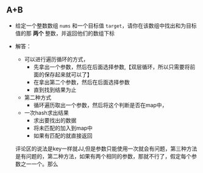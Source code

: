 

## A+B

- 给定一个整数数组 `nums` 和一个目标值 `target`，请你在该数组中找出和为目标值的那 **两个** 整数，并返回他们的数组下标

- 解答：

  - 可以进行遍历循环的方式，
    - 先拿出一个参数，然后在后面选择参数,【双层循环，所以只需要将前面的保存起来就可以了】
    - 在拿出第二个参数，然后在后面选择参数
    - 直到找到结果为止
  - 第二种方式
    - 循环遍历取出一个参数，然后将这个判断是否在map中，
  - 一次hash求出结果
    - 求出要找出的数据
    - 将未匹配的加入到map中
    - 如果有匹配的就直接返回

  评论区的说法是key一样就JJ,但是参数只能使用一次就会有问题，第三种方法是有问题的，第二种方法，如果有两个相同的参数，那就不行了，假定每个参数之一一个。那么